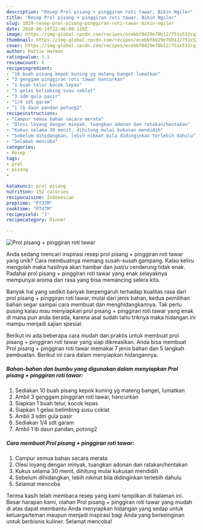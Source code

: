 ```yaml
---
description: "Resep Prol pisang + pinggiran roti tawar, Bikin Ngiler"
title: "Resep Prol pisang + pinggiran roti tawar, Bikin Ngiler"
slug: 1029-resep-prol-pisang-pinggiran-roti-tawar-bikin-ngiler
date: 2020-06-19T22:46:08.128Z
image: https://img-global.cpcdn.com/recipes/ecebbf8d29e70b12/751x532cq70/prol-pisang-pinggiran-roti-tawar-foto-resep-utama.jpg
thumbnail: https://img-global.cpcdn.com/recipes/ecebbf8d29e70b12/751x532cq70/prol-pisang-pinggiran-roti-tawar-foto-resep-utama.jpg
cover: https://img-global.cpcdn.com/recipes/ecebbf8d29e70b12/751x532cq70/prol-pisang-pinggiran-roti-tawar-foto-resep-utama.jpg
author: Hattie Harmon
ratingvalue: 3.5
reviewcount: 6
recipeingredient:
- "10 buah pisang kepok kuning yg mateng banget lumatkan"
- "3 genggam pinggiran roti tawar hancurkan"
- "1 buah telur kocok lepas"
- "1 gelas belimbing susu coklat"
- "3 sdm gula pasir"
- "1/4 sdt garam"
- "1 lb daun pandan potong2"
recipeinstructions:
- "Campur semua bahan secara merata"
- "Olesi loyang dengan minyak, tuangkan adonan dan ratakan/hentakan"
- "Kukus selama 30 menit, dihitung mulai kukusan mendidih"
- "Sebelum dihidangkan, lebih nikmat bila didinginkan terlebih dahulu"
- "Selamat mencoba"
categories:
- Resep
tags:
- prol
- pisang
- 

katakunci: prol pisang  
nutrition: 152 calories
recipecuisine: Indonesian
preptime: "PT37M"
cooktime: "PT47M"
recipeyield: "1"
recipecategory: Dinner

---
```



![Prol pisang + pinggiran roti tawar](https://img-global.cpcdn.com/recipes/ecebbf8d29e70b12/751x532cq70/prol-pisang-pinggiran-roti-tawar-foto-resep-utama.jpg)

Anda sedang mencari inspirasi resep prol pisang + pinggiran roti tawar yang unik? Cara membuatnya memang susah-susah gampang. Kalau keliru mengolah maka hasilnya akan hambar dan justru cenderung tidak enak. Padahal prol pisang + pinggiran roti tawar yang enak selayaknya mempunyai aroma dan rasa yang bisa memancing selera kita.



Banyak hal yang sedikit banyak berpengaruh terhadap kualitas rasa dari prol pisang + pinggiran roti tawar, mulai dari jenis bahan, kedua pemilihan bahan segar sampai cara membuat dan menghidangkannya. Tak perlu pusing kalau mau menyiapkan prol pisang + pinggiran roti tawar yang enak di mana pun anda berada, karena asal sudah tahu triknya maka hidangan ini mampu menjadi sajian spesial.


Berikut ini ada beberapa cara mudah dan praktis untuk membuat prol pisang + pinggiran roti tawar yang siap dikreasikan. Anda bisa membuat Prol pisang + pinggiran roti tawar memakai 7 jenis bahan dan 5 langkah pembuatan. Berikut ini cara dalam menyiapkan hidangannya.

<!--inarticleads1-->

##### Bahan-bahan dan bumbu yang digunakan dalam menyiapkan Prol pisang + pinggiran roti tawar:

1. Sediakan 10 buah pisang kepok kuning yg mateng banget, lumatkan
1. Ambil 3 genggam pinggiran roti tawar, hancurkan
1. Siapkan 1 buah telur, kocok lepas
1. Siapkan 1 gelas belimbing susu coklat
1. Ambil 3 sdm gula pasir
1. Sediakan 1/4 sdt garam
1. Ambil 1 lb daun pandan, potong2




<!--inarticleads2-->

##### Cara membuat Prol pisang + pinggiran roti tawar:

1. Campur semua bahan secara merata
1. Olesi loyang dengan minyak, tuangkan adonan dan ratakan/hentakan
1. Kukus selama 30 menit, dihitung mulai kukusan mendidih
1. Sebelum dihidangkan, lebih nikmat bila didinginkan terlebih dahulu
1. Selamat mencoba




Terima kasih telah membaca resep yang kami tampilkan di halaman ini. Besar harapan kami, olahan Prol pisang + pinggiran roti tawar yang mudah di atas dapat membantu Anda menyiapkan hidangan yang sedap untuk keluarga/teman maupun menjadi inspirasi bagi Anda yang berkeinginan untuk berbisnis kuliner. Selamat mencoba!
